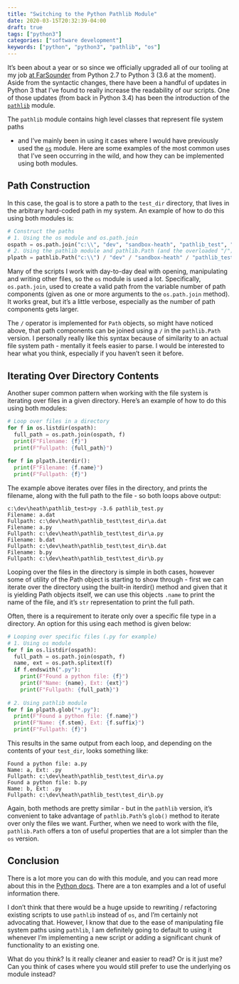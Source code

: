 ```yaml
---
title: "Switching to the Python Pathlib Module"
date: 2020-03-15T20:32:39-04:00
draft: true
tags: ["python3"]
categories: ["software development"]
keywords: ["python", "python3", "pathlib", "os"]
---
```

It’s been about a year or so since we officially upgraded all of our tooling at
my job [at FarSounder](www.farsounder.com) from Python 2.7 to Python 3 (3.6 at
the moment). Aside from the syntactic changes, there have been a handful of
updates in Python 3 that I’ve found to really increase the readability of our
scripts. One of those updates (from back in Python 3.4) has been the
introduction of the [`pathlib`](https://docs.python.org/3/library/pathlib.html)
module.

The `pathlib` module contains high level classes that represent file system paths
- and I’ve mainly been in using it cases where I would have previously used the
[`os`](https://docs.python.org/3/library/os.html) module. Here are some examples
of the most common uses that I’ve seen occurring in the wild, and how they can
be implemented using both modules.

## Path Construction
In this case, the goal is to store a path to the `test_dir` directory, that lives
in the arbitrary hard-coded path in my system. An example of how to do this
using both modules is:

``` python
# Construct the paths
# 1. Using the os module and os.path.join
ospath = os.path.join("c:\\", "dev", "sandbox-heath", "pathlib_test", "test_dir")
# 2. Using the pathlib module and pathlib.Path (and the overloaded "/")
plpath = pathlib.Path("c:\\") / "dev" / "sandbox-heath" / "pathlib_test" / "test_dir"

```
Many of the scripts I work with day-to-day deal with opening, manipulating and
writing other files, so the `os` module is used a lot. Specifically, `os.path.join`,
used to create a valid path from the variable number of path components (given
as one or more arguments to the `os.path.join` method). It works great, but it’s a
little verbose, especially as the number of path components gets larger.

The `/` operator is implemented for `Path` objects, so might have noticed above,
that path components can be joined using a `/` in the `pathlib.Path` version. I
personally really like this syntax because of similarity to an actual file
system path - mentally it feels easier to parse. I would be interested to hear
what you think, especially if you haven’t seen it before.

## Iterating Over Directory Contents 
Another super common pattern when working with the file system is iterating over
files in a given directory. Here’s an example of how to do this using both
modules:

``` python
# Loop over files in a directory
for f in os.listdir(ospath):
  full_path = os.path.join(ospath, f)
  print(F"Filename: {f}")
  print(F"Fullpath: {full_path}")
 
for f in plpath.iterdir():
  print(F"Filename: {f.name}")
  print(F"Fullpath: {f}")
```

The example above iterates over files in the directory, and prints the filename,
along with the full path to the file - so both loops above output:

```
c:\dev\heath\pathlib_test>py -3.6 pathlib_test.py
Filename: a.dat
Fullpath: c:\dev\heath\pathlib_test\test_dir\a.dat
Filename: a.py
Fullpath: c:\dev\heath\pathlib_test\test_dir\a.py
Filename: b.dat
Fullpath: c:\dev\heath\pathlib_test\test_dir\b.dat
Filename: b.py
Fullpath: c:\dev\heath\pathlib_test\test_dir\b.py
```

Looping over the files in the directory is simple in both cases, however some of
utility of the Path object is starting to show through - first we can iterate
over the directory using the built-in iterdir() method and given that it is
yielding Path objects itself, we can use this objects `.name` to print the name of
the file, and it’s `str` representation to print the full path.

Often, there is a requirement to iterate only over a specific file type in a
directory. An option for this using each method is given below:

``` python
# Looping over specific files (.py for example)
# 1. Using os module
for f in os.listdir(ospath):
  full_path = os.path.join(ospath, f)
  name, ext = os.path.splitext(f)
  if f.endswith(".py"):
    print(F"Found a python file: {f}")
    print(F"Name: {name}, Ext: {ext}")
    print(F"Fullpath: {full_path}")
 
# 2. Using pathlib module
for f in plpath.glob("*.py"):
  print(F"Found a python file: {f.name}")
  print(F"Name: {f.stem}, Ext: {f.suffix}")
  print(F"Fullpath: {f}")
```
This results in the same output from each loop, and depending on the contents of
your `test_dir`, looks something like:

```
Found a python file: a.py
Name: a, Ext: .py
Fullpath: c:\dev\heath\pathlib_test\test_dir\a.py
Found a python file: b.py
Name: b, Ext: .py
Fullpath: c:\dev\heath\pathlib_test\test_dir\b.py
```
Again, both methods are pretty similar - but in the `pathlib` version, it’s
convenient to take advantage of `pathlib.Path`‘s `glob()` method to iterate over
only the files we want. Further, when we need to work with the file,
`pathlib.Path` offers a ton of useful properties that are a lot simpler than the
`os` version.

## Conclusion
There is a lot more you can do with this module, and you can read more about
this in the [Python docs](https://docs.python.org/3/library/pathlib.html). There
are a ton examples and a lot of useful information there.

I don’t think that there would be a huge upside to rewriting / refactoring
existing scripts to use `pathlib` instead of `os`, and I’m certainly not advocating
that. However, I know that due to the ease of manipulating file system paths
using `pathlib`, I am definitely going to default to using it whenever I’m
implementing a new script or adding a significant chunk of functionality to an
existing one.

What do you think?  Is it really cleaner and easier to read? Or is it just me?
Can you think of cases where you would still prefer to use the underlying os
module instead?
